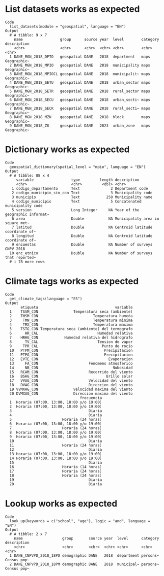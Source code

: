 # List datasets works as expected

    Code
      list_datasets(module = "geospatial", language = "EN")
    Output
      # A tibble: 9 x 7
        name                 group      source year  level        category description
        <chr>                <chr>      <chr>  <chr> <chr>        <chr>    <chr>      
      1 DANE_MGN_2018_DPTO   geospatial DANE   2018  department   maps     Geographic~
      2 DANE_MGN_2018_MPIO   geospatial DANE   2018  municipality maps     Geographic~
      3 DANE_MGN_2018_MPIOCL geospatial DANE   2018  municipalit~ maps     Geographic~
      4 DANE_MGN_2018_SETU   geospatial DANE   2018  urban_sector maps     Geographic~
      5 DANE_MGN_2018_SETR   geospatial DANE   2018  rural_sector maps     Geographic~
      6 DANE_MGN_2018_SECU   geospatial DANE   2018  urban_secti~ maps     Geographic~
      7 DANE_MGN_2018_SECR   geospatial DANE   2018  rural_secti~ maps     Geographic~
      8 DANE_MGN_2018_MZN    geospatial DANE   2018  block        maps     Geographic~
      9 DANE_MGN_2018_ZU     geospatial DANE   2023  urban_zone   maps     Geographic~

# Dictionary works as expected

    Code
      geospatial_dictionary(spatial_level = "mpio", language = "EN")
    Output
      # A tibble: 88 x 4
         variable                 type         length description                     
         <chr>                    <chr>         <dbl> <chr>                           
       1 codigo_departamento      Text              2 Department code                 
       2 codigo_municipio_sin_con Text              3 Municipality code               
       3 municipio                Text            250 Municipality name               
       4 codigo_municipio         Text              5 Concatenated municipality code  
       5 version                  Long Integer     NA Year of the geographic informat~
       6 area                     Double           NA Municipality area in square met~
       7 latitud                  Double           NA Centroid latitude coordinate of~
       8 longitud                 Double           NA Centroid latitude coordinate of~
       9 encuestas                Double           NA Number of surveys CNPV 2018     
      10 enc_etnico               Double           NA Number of surveys that reported~
      # i 78 more rows

# Climate tags works as expected

    Code
      get_climate_tags(language = "ES")
    Output
           etiqueta                                   variable
      1    TSSM_CON                Temperatura seca (ambiente)
      2    THSM_CON                         Temperatura humeda
      3     TMN_CON                         Temperatura minima
      4     TMX_CON                         Temperatura maxima
      5    TSTG_CON Temperatura seca (ambiente) del termografo
      6      HR_CAL                           Humedad relativa
      7    HRHG_CON            Humedad relativa del hidrografo
      8      TV_CAL                           Tension de vapor
      9     TPR_CAL                             Punto de rocio
      10   PTPM_CON                              Precipitacion
      11   PTPG_CON                              Precipitacion
      12   EVTE_CON                                Evaporacion
      13     FA_CON                       Fenomeno atmosferico
      14     NB_CON                                  Nubosidad
      15   RCAM_CON                       Recorrido del viento
      16   BSHG_CON                               Brillo solar
      17   VVAG_CON                       Velocidad del viento
      18   DVAG_CON                       Direccion del viento
      19 VVMXAG_CON                Velocidad maxima del viento
      20 DVMXAG_CON                Direccion maxima del viento
                                      frecuencia
      1  Horaria (07:00, 13:00, 18:00 y/o 19:00)
      2  Horaria (07:00, 13:00, 18:00 y/o 19:00)
      3                                   Diaria
      4                                   Diaria
      5                       Horaria (24 horas)
      6  Horaria (07:00, 13:00, 18:00 y/o 19:00)
      7                       Horaria (24 horas)
      8  Horaria (07:00, 13:00, 18:00 y/o 19:00)
      9  Horaria (07:00, 13:00, 18:00 y/o 19:00)
      10                                  Diaria
      11                      Horaria (24 horas)
      12                                  Diaria
      13 Horaria (07:00, 13:00, 18:00 y/o 19:00)
      14 Horaria (07:00, 13:00, 18:00 y/o 19:00)
      15                                  Diaria
      16                      Horaria (14 horas)
      17                      Horaria (24 horas)
      18                      Horaria (24 horas)
      19                                  Diaria
      20                                  Diaria

# Lookup works as expected

    Code
      look_up(keywords = c("school", "age"), logic = "and", language = "EN")
    Output
      # A tibble: 2 x 7
        name                  group       source year  level      category description
        <chr>                 <chr>       <chr>  <chr> <chr>      <chr>    <chr>      
      1 DANE_CNPVPD_2018_18PD demographic DANE   2018  department persons~ Census pop~
      2 DANE_CNPVPD_2018_18PM demographic DANE   2018  municipal~ persons~ Census pop~

